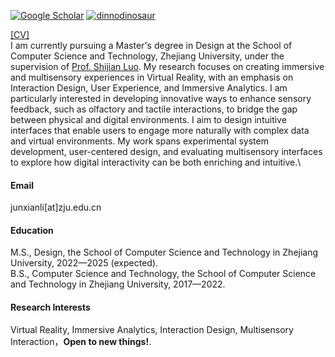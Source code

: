 
[![Google Scholar](https://img.shields.io/badge/Google_Scholar-scholar-blue?logo=google-scholar)](https://scholar.google.com/citations?user=YHWmHcYAAAAJ)
[![dinnodinosaur](https://img.shields.io/badge/dinnodinosaur-github-blue?logo=github)](https://github.com/dinnodinosaur)

[[CV]](https://raw.githubusercontent.com/dinnodinosaur/dinnodinosaur.github.io/main/contents/Junxian%20Li_CV.pdf)\
I am currently pursuing a Master's degree in Design at the School of Computer Science and Technology, Zhejiang University, under the supervision of [Prof. Shijian Luo](https://person.zju.edu.cn/en/0099094). My research focuses on creating immersive and multisensory experiences in Virtual Reality, with an emphasis on Interaction Design, User Experience, and Immersive Analytics. I am particularly interested in developing innovative ways to enhance sensory feedback, such as olfactory and tactile interactions, to bridge the gap between physical and digital environments. I aim to design intuitive interfaces that enable users to engage more naturally with complex data and virtual environments. My work spans experimental system development, user-centered design, and evaluating multisensory interfaces to explore how digital interactivity can be both enriching and intuitive.\

#### Email
junxianli[at]zju.edu.cn

#### Education
M.S., Design, the School of Computer Science and Technology in Zhejiang University, 2022—2025 (expected).\
B.S., Computer Science and Technology, the School of Computer Science and Technology in Zhejiang University, 2017—2022.

#### Research Interests
Virtual Reality,  Immersive Analytics, Interaction Design, Multisensory Interaction，<strong>Open to new things!</strong>.